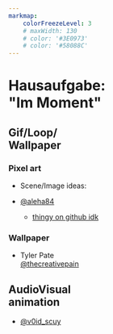 ```yaml
---
markmap:
    colorFreezeLevel: 3
    # maxWidth: 130
    # color: '#3E0973'
    # color: '#58088C'
---
```


# Hausaufgabe: <br/> **"Im Moment"**

<!-- ## Meditation
- app or tool?
- soundscape?
- notes or reminder function -->

## Gif/Loop/ <br/> Wallpaper

### **Pixel art**
- Scene/Image ideas:

- [@aleha84](https://www.instagram.com/aleha_84/?hl=en)
    
    - [thingy on github idk](https://github.com/aleha84/simple.canvas.core2?tab=readme-ov-file)

### Wallpaper
- Tyler Pate <br/> [@thecreativepain](https://www.instagram.com/thecreativepain/?hl=en)

## AudioVisual <br/> animation
- [@v0id_scuy](https://www.instagram.com/v0id_scuy/?hl=en)
